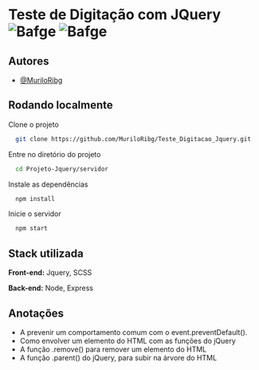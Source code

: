 
# **Teste de Digitação com JQuery** ![Bafge](https://img.shields.io/badge/Version-1.0.0-green) ![Bafge](https://img.shields.io/badge/.JQuery-3.1.0-blue)






## Autores

- [@MuriloRibg](https://github.com/MuriloRibg)


## Rodando localmente

Clone o projeto

```bash
  git clone https://github.com/MuriloRibg/Teste_Digitacao_Jquery.git
```

Entre no diretório do projeto

```bash
  cd Projeto-Jquery/servidor
```

Instale as dependências

```bash
  npm install
```

Inicie o servidor

```bash
  npm start
```


## Stack utilizada

**Front-end:** Jquery, SCSS

**Back-end:** Node, Express



## Anotações
- A prevenir um comportamento comum com o event.preventDefault().
- Como envolver um elemento do HTML com as funções do jQuery
- A função .remove() para remover um elemento do HTML
- A função .parent() do jQuery, para subir na árvore do HTML
